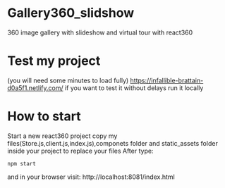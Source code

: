 # Gallery360_slidshow
360 image gallery with slideshow and virtual tour with react360

# Test my project
(you will need some minutes to load fully)
https://infallible-brattain-d0a5f1.netlify.com/
if you want to test it without delays run it locally
# How to start 
Start a new react360 project
copy my files(Store.js,client.js,index.js),componets folder and static_assets folder inside your project to replace your files
After type:
``` 
npm start 

```
and in your browser visit: http://localhost:8081/index.html
